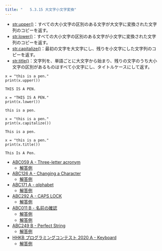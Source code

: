 ```yaml
---
title: "　　5.3.15 大文字小文字変換"
---
```


* [str.upper()](https://docs.python.org/ja/3/library/stdtypes.html#str.upper)：すべての大小文字の区別のある文字が大文字に変換された文字列のコピーを返す。
* [str.lower()](https://docs.python.org/ja/3/library/stdtypes.html#str.lower)：すべての大小文字の区別のある文字が小文字に変換された文字列のコピーを返す。
* [str.capitalize()](https://docs.python.org/ja/3/library/stdtypes.html#str.capitalize)：最初の文字を大文字にし、残りを小文字にした文字列のコピーを返す。
* [str.title()](https://docs.python.org/ja/3/library/stdtypes.html#str.title)：文字列を、単語ごとに大文字から始まり、残りの文字のうち大小文字の区別があるものはすべて小文字にし、タイトルケースにして返す。

```python:サンプルコード
x = "this is a pen."
print(x.upper())
```

```text:実行結果
THIS IS A PEN.
```

```python:サンプルコード
x = "THIS IS A PEN."
print(x.lower())
```

```text:実行結果
this is a pen.
```

```python:サンプルコード
x = "this is a pen."
print(x.capitalize())
```

```text:実行結果
This is a pen.
```

```python:サンプルコード
x = "this is a pen."
print(x.title())
```

```text:実行結果
This Is A Pen.
```

- [ABC059 A - Three-letter acronym](https://atcoder.jp/contests/abc059/tasks/abc059_a)
    - [解答例](https://atcoder.jp/contests/abc059/submissions/17500617)
- [ABC126 A - Changing a Character](https://atcoder.jp/contests/abc126/tasks/abc126_a)
    - [解答例](https://atcoder.jp/contests/abc126/submissions/34761370)
- [ABC171 A - αlphabet](https://atcoder.jp/contests/abc171/tasks/abc171_a)
    - [解答例](https://atcoder.jp/contests/abc171/submissions/14710714)
- [ABC292 A - CAPS LOCK](https://atcoder.jp/contests/abc292/tasks/abc292_a)
    - [解答例](https://atcoder.jp/contests/abc292/submissions/39473575)
- [ABC011 B - 名前の確認](https://atcoder.jp/contests/abc011/tasks/abc011_2)
    - [解答例](https://atcoder.jp/contests/abc011/submissions/17741855)
    - [解答例](https://atcoder.jp/contests/abc011/submissions/17741886)
- [ABC249 B - Perfect String](https://atcoder.jp/contests/abc249/tasks/abc249_b)
    - [解答例](https://atcoder.jp/contests/abc249/submissions/31307649)
- [HHKB プログラミングコンテスト 2020 A - Keyboard](https://atcoder.jp/contests/hhkb2020/tasks/hhkb2020_a)
    - [解答例](https://atcoder.jp/contests/hhkb2020/submissions/24901995)